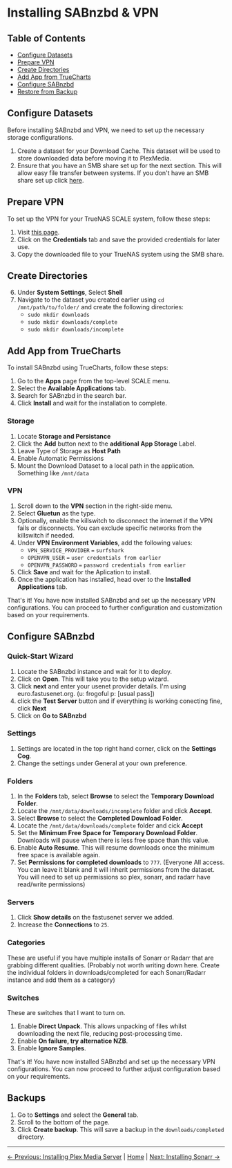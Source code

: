 # Installing SABnzbd & VPN

## Table of Contents
- [Configure Datasets](#configure-datasets)
- [Prepare VPN](#prepare-vpn)
- [Create Directories](#create-directories)
- [Add App from TrueCharts](#add-app-from-truecharts)
- [Configure SABnzbd](#configure-sabnzbd)
- [Restore from Backup](#restore-from-backup)

## Configure Datasets
Before installing SABnzbd and VPN, we need to set up the necessary storage configurations.

1. Create a dataset for your Download Cache. This dataset will be used to store downloaded data before moving it to PlexMedia.
2. Ensure that you have an SMB share set up for the next section. This will allow easy file transfer between systems. If you don't have an SMB share set up click [here](1.%20Installing%20TrueNAS%20Scale.md/#smb-share).

## Prepare VPN
To set up the VPN for your TrueNAS SCALE system, follow these steps:

1. Visit [this page](https://my.surfshark.com/vpn/manual-setup/main/openvpn).
2. Click on the **Credentials** tab and save the provided credentials for later use.
6. Copy the downloaded file to your TrueNAS system using the SMB share.

## Create Directories
6. Under **System Settings**, Select **Shell**
7. Navigate to the dataset you created earlier using `cd /mnt/path/to/folder/` and create the following directories:
   - `sudo mkdir downloads`
   - `sudo mkdir downloads/complete`
   - `sudo mkdir downloads/incomplete`

## Add App from TrueCharts
To install SABnzbd using TrueCharts, follow these steps:

1. Go to the **Apps** page from the top-level SCALE menu.
2. Select the **Available Applications** tab.
3. Search for SABnzbd in the search bar.
4. Click **Install** and wait for the installation to complete.
### Storage
1. Locate **Storage and Persistance**
2. Click the **Add** button next to the **additional App Storage** Label.
3. Leave Type of Storage as **Host Path**
4. Enable Automatic Permissions
6. Mount the Download Dataset to a local path in the application. Something like `/mnt/data`
### VPN
1. Scroll down to the **VPN** section in the right-side menu.
2. Select **Gluetun** as the type.
3. Optionally, enable the killswitch to disconnect the internet if the VPN fails or disconnects. You can exclude specific networks from the killswitch if needed.
4. Under **VPN Environment Variables**, add the following values:
   - `VPN_SERVICE_PROVIDER` `=` `surfshark`
   - `OPENVPN_USER` `=` `user credentials from earlier`
   - `OPENVPN_PASSWORD` `=` `password credentials from earlier`
5. Click **Save** and wait for the Aplication to install.
6. Once the application has installed, head over to the **Installed Applications** tab.

That's it! You have now installed SABnzbd and set up the necessary VPN configurations. You can proceed to further configuration and customization based on your requirements.

## Configure SABnzbd

### Quick-Start Wizard
1. Locate the SABnzbd instance and wait for it to deploy.
2. Click on **Open**. This will take you to the setup wizard.
3. Click **next** and enter your usenet provider details. I'm using euro.fastusenet.org. (u: frogoful p: [usual pass])
4. click the **Test Server** button and if everything is working conecting fine, click **Next**
5. Click on **Go to SABnzbd**

### Settings
1. Settings are located in the top right hand corner, click on the **Settings Cog**.
2. Change the settings under General at your own preference.
### Folders
1. In the **Folders** tab, select **Browse** to select the **Temporary Download Folder**.
2. Locate the `/mnt/data/downloads/incomplete` folder and click **Accept**.
3. Select **Browse** to select the **Completed Download Folder**.
4. Locate the `/mnt/data/downloads/complete` folder and cick **Accept**
5. Set the **Minimum Free Space for Temporary Download Folder**. Downloads will pause when there is less free space than this value.
6. Enable **Auto Resume**. This will resume downloads once the minimum free space is available again.
7. Set **Permissions for completed downloads** to `777`. (Everyone All access. You can leave it blank and it will inherit permissions from the dataset. You will need to set up permissions so plex, sonarr, and radarr have read/write permissions)
### Servers
1. Click **Show details** on the fastusenet server we added.
2. Increase the **Connections** to `25`.
### Categories
These are useful if you have multiple installs of Sonarr or Radarr that are grabbing different qualities.
(Probably not worth writing down here. Create the individual folders in downloads/completed for each Sonarr/Radarr instance and add them as a category)
### Switches
These are switches that I want to turn on.
1. Enable **Direct Unpack**. This allows unpacking of files whilst downloading the next file, reducing post-processing time.
2. Enable **On failure, try alternatice NZB**.
3. Enable **Ignore Samples**.

That's it! You have now installed SABnzbd and set up the necessary VPN configurations. You can now proceed to further adjust configuration based on your requirements.

## Backups
1. Go to **Settings** and select the **General** tab.
2. Scroll to the bottom of the page.
3. Click **Create backup**. This will save a backup in the `downloads/completed` directory.

---
[&larr; Previous: Installing Plex Media Server](2.%20Installing%20Plex%20Media%20Server.md) | [Home](README.md) | [Next: Installing Sonarr &rarr;](4.%20Installing%20Sonarr.md)
